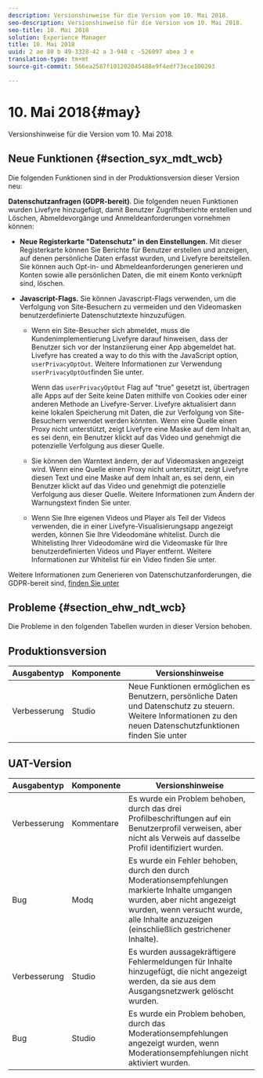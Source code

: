```yaml
---
description: Versionshinweise für die Version vom 10. Mai 2018.
seo-description: Versionshinweise für die Version vom 10. Mai 2018.
seo-title: 10. Mai 2018
solution: Experience Manager
title: 10. Mai 2018
uuid: 2 ae 80 b 49-3328-42 a 3-948 c -526097 abea 3 e
translation-type: tm+mt
source-git-commit: 566ea2587f101202045488e9f4edf73ece100293

---
```



# 10. Mai 2018{#may}

Versionshinweise für die Version vom 10. Mai 2018.

## Neue Funktionen {#section_syx_mdt_wcb}

Die folgenden Funktionen sind in der Produktionsversion dieser Version neu:

**Datenschutzanfragen (GDPR-bereit)**. Die folgenden neuen Funktionen wurden Livefyre hinzugefügt, damit Benutzer Zugriffsberichte erstellen und Löschen, Abmeldevorgänge und Anmeldeanforderungen vornehmen können:

* **Neue Registerkarte "Datenschutz" in den Einstellungen.** Mit dieser Registerkarte können Sie Berichte für Benutzer erstellen und anzeigen, auf denen persönliche Daten erfasst wurden, und Livefyre bereitstellen. Sie können auch Opt-in- und Abmeldeanforderungen generieren und Konten sowie alle persönlichen Daten, die mit einem Konto verknüpft sind, löschen.
* **Javascript-Flags.** Sie können Javascript-Flags verwenden, um die Verfolgung von Site-Besuchern zu vermeiden und den Videomasken benutzerdefinierte Datenschutztexte hinzuzufügen.

   * Wenn ein Site-Besucher sich abmeldet, muss die Kundenimplementierung Livefyre darauf hinweisen, dass der Benutzer sich vor der Instanziierung einer App abgemeldet hat. Livefyre has created a way to do this with the JavaScript option, `userPrivacyOptOut`. Weitere Informationen zur Verwendung `userPrivacyOptOut`[](/help/using/c-settings-other/c-gdpr-compliance/c-gdpr-compliance.md#section_nmz_q3n_3db)finden Sie unter.

      Wenn das `userPrivacyOptOut` Flag auf "true" gesetzt ist, übertragen alle Apps auf der Seite keine Daten mithilfe von Cookies oder einer anderen Methode an Livefyre-Server. Livefyre aktualisiert dann keine lokalen Speicherung mit Daten, die zur Verfolgung von Site-Besuchern verwendet werden könnten. Wenn eine Quelle einen Proxy nicht unterstützt, zeigt Livefyre eine Maske auf dem Inhalt an, es sei denn, ein Benutzer klickt auf das Video und genehmigt die potenzielle Verfolgung aus dieser Quelle.

   * Sie können den Warntext ändern, der auf Videomasken angezeigt wird. Wenn eine Quelle einen Proxy nicht unterstützt, zeigt Livefyre diesen Text und eine Maske auf dem Inhalt an, es sei denn, ein Benutzer klickt auf das Video und genehmigt die potenzielle Verfolgung aus dieser Quelle. Weitere Informationen zum Ändern der Warnungstext [](/help/using/c-settings-other/c-gdpr-compliance/c-gdpr-compliance.md#section_pb5_mnp_ldb)finden Sie unter.
   * Wenn Sie Ihre eigenen Videos und Player als Teil der Videos verwenden, die in einer Livefyre-Visualisierungsapp angezeigt werden, können Sie Ihre Videodomäne whitelist. Durch die Whitelisting Ihrer Videodomäne wird die Videomaske für Ihre benutzerdefinierten Videos und Player entfernt. Weitere Informationen zur Whitelist für ein Video finden [](/help/using/c-settings-other/c-gdpr-compliance/c-gdpr-compliance.md#section_bzp_pnp_ldb)Sie unter.

Weitere Informationen zum Generieren von Datenschutzanforderungen, die GDPR-bereit sind, [finden Sie unter](/help/using/c-settings-other/c-gdpr-compliance/c-gdpr-compliance.md#concept_q1l_r5s_rcb)

## Probleme {#section_ehw_ndt_wcb}

Die Probleme in den folgenden Tabellen wurden in dieser Version behoben.

## Produktionsversion

| **Ausgabentyp** | **Komponente** | **Versionshinweise** |
|---|---|---|
| Verbesserung | Studio | Neue Funktionen ermöglichen es Benutzern, persönliche Daten und Datenschutz zu steuern. Weitere Informationen zu den neuen Datenschutzfunktionen finden Sie unter [](#c_rn/section_syx_mdt_wcb) |

## UAT-Version

| **Ausgabentyp** | **Komponente** | **Versionshinweise** |
|---|---|---|
| Verbesserung | Kommentare | Es wurde ein Problem behoben, durch das drei Profilbeschriftungen auf ein Benutzerprofil verweisen, aber nicht als Verweis auf dasselbe Profil identifiziert wurden. |
| Bug | Modq | Es wurde ein Fehler behoben, durch den durch Moderationsempfehlungen markierte Inhalte umgangen wurden, aber nicht angezeigt wurden, wenn versucht wurde, alle Inhalte anzuzeigen (einschließlich gestrichener Inhalte). |
| Verbesserung | Studio | Es wurden aussagekräftigere Fehlermeldungen für Inhalte hinzugefügt, die nicht angezeigt werden, da sie aus dem Ausgangsnetzwerk gelöscht wurden. |
| Bug | Studio | Es wurde ein Problem behoben, durch das Moderationsempfehlungen angezeigt wurden, wenn Moderationsempfehlungen nicht aktiviert wurden. |


